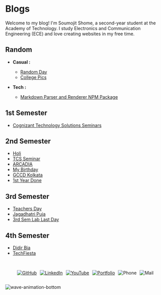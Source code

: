# Blogs

Welcome to my blog! I'm Soumojit Shome, a second-year student at the Academy of Technology. I study Electronics and Communication Engineering (ECE) and love creating websites in my free time.

## Random
* **Casual :** 
    * [Random Day](/blogs/random/RandomDay/)
    * [College Pics](/blogs/random/CollegePics/)

* **Tech :**
    * [Markdown Parser and Renderer NPM Package](/blogs/random/markdown-parser-and-renderer-npm-package/)


## 1st Semester
<!-- * [First Day](/blogs/1stsem/FirstDayAot/) -->
* [Cognizant Technology Solutions Seminars](/blogs/1stsem/CognizantTechnologySolutionsSeminar/)

## 2nd Semester

* [Holi](/blogs/2ndsem/Holi/)
* [TCS Seminar](/blogs/2ndsem/TCSSeminar/)
* [ARCADIA](/blogs/2ndsem/ARCADIA/)
* [My Birthday](/blogs/2ndsem/MyBirthday/)
* [GCCD Kolkata](/blogs/2ndsem/GCCDKolkata/)
* [1st Year Done](/blogs/2ndsem/1stYearDone/)



## 3rd Semester
* [Teachers Day](/blogs/3rdsem/teachersday/)
* [Jagadhatri Puja](/blogs/3rdsem/jagadhatripuja/)
* [3rd Sem Lab Last Day](/blogs/3rdsem/3rd-sem-lab-last-day/)

## 4th Semester
* [Didir Bia](/blogs/4thsem/didirbia/)
* [TechFiesta](/blogs/4thsem/techfiesta/)


<br>

<div style="display: flex; justify-content: center; flex-wrap: wrap; gap: 10px;">
 
[![GitHub](/assets/badge/github-badge.svg)](https://github.com/Soumojitshome2023) 

[![LinkedIn](/assets/badge/linkedin-badge.svg)](https://www.linkedin.com/in/soumojit-shome-90a190241)
  
[![YouTube](/assets/badge/youtube-badge.svg)](https://youtube.com/@soumojitshome)

[![Portfolio](/assets/badge/Portfolio-badge.svg)](https://soumojitshome.vercel.app/)

![Phone](/assets/badge/MyPhone-badge.svg)

![Mail](/assets/badge/MyMail-badge.svg)
  
</div> 

![wave-animation-bottom](/assets/wave-animation-bottom.svg)

<br>